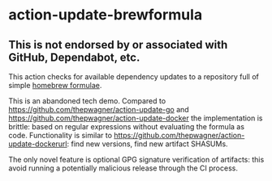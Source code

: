 # action-update-brewformula

## This is not endorsed by or associated with GitHub, Dependabot, etc.

This action checks for available dependency updates to a repository full of simple [homebrew formulae](https://github.com/Homebrew/homebrew-core/tree/59bffb2cbc55deed9cab44d749da9218d32535f1/Formula).

This is an abandoned tech demo. Compared to https://github.com/thepwagner/action-update-go and https://github.com/thepwagner/action-update-docker the implementation is brittle: based on regular expressions without evaluating the formula as code.
Functionality is similar to https://github.com/thepwagner/action-update-dockerurl: find new versions, find new artifact SHASUMs.

The only novel feature is optional GPG signature verification of artifacts: this avoid running a potentially malicious release through the CI process.

